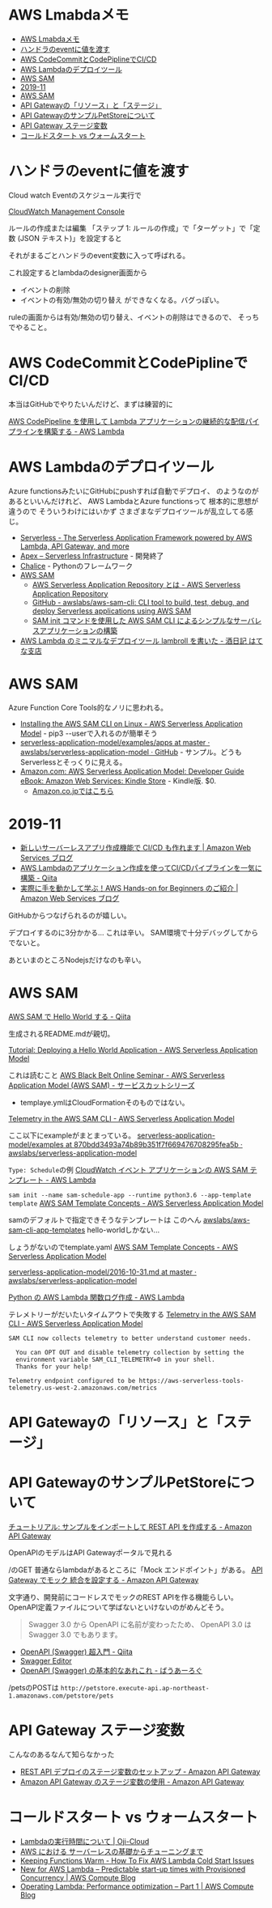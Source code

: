 # AWS Lmabdaメモ

- [AWS Lmabdaメモ](#aws-lmabdaメモ)
- [ハンドラのeventに値を渡す](#ハンドラのeventに値を渡す)
- [AWS CodeCommitとCodePiplineでCI/CD](#aws-codecommitとcodepiplineでcicd)
- [AWS Lambdaのデプロイツール](#aws-lambdaのデプロイツール)
- [AWS SAM](#aws-sam)
- [2019-11](#2019-11)
- [AWS SAM](#aws-sam-1)
- [API Gatewayの「リソース」と「ステージ」](#api-gatewayのリソースとステージ)
- [API GatewayのサンプルPetStoreについて](#api-gatewayのサンプルpetstoreについて)
- [API Gateway ステージ変数](#api-gateway-ステージ変数)
- [コールドスタート vs ウォームスタート](#コールドスタート-vs-ウォームスタート)


# ハンドラのeventに値を渡す

Cloud watch Eventのスケジュール実行で

[CloudWatch Management Console](https://ap-northeast-1.console.aws.amazon.com/cloudwatch/home?region=ap-northeast-1#rules:)

ルールの作成または編集
「ステップ 1: ルールの作成」で「ターゲット」で「定数 (JSON テキスト)」を設定すると

それがまるごとハンドラのevent変数に入って呼ばれる。

これ設定するとlambdaのdesigner画面から
- イベントの削除
- イベントの有効/無効の切り替え
ができなくなる。バグっぽい。

ruleの画面からは有効/無効の切り替え、イベントの削除はできるので、
そっちでやること。



# AWS CodeCommitとCodePiplineでCI/CD

本当はGitHubでやりたいんだけど、まずは練習的に

[AWS CodePipeline を使用して Lambda アプリケーションの継続的な配信パイプラインを構築する - AWS Lambda](https://docs.aws.amazon.com/ja_jp/lambda/latest/dg/build-pipeline.html)

# AWS Lambdaのデプロイツール

Azure functionsみたいにGitHubにpushすれば自動でデプロイ、
のようなのがあるといいんだけれど、
AWS LambdaとAzure functionsって
根本的に思想が違うので
そういうわけにはいかず
さまざまなデプロイツールが乱立してる感じ。

- [Serverless - The Serverless Application Framework powered by AWS Lambda, API Gateway, and more](https://serverless.com/)
- [Apex – Serverless Infrastructure](http://apex.run/) - 開発終了
- [Chalice](https://chalice.readthedocs.io/en/latest/) - Pythonのフレームワーク
- [AWS SAM](https://aws.amazon.com/jp/serverless/sam/)
  - [AWS Serverless Application Repository とは - AWS Serverless Application Repository](https://docs.aws.amazon.com/ja_jp/serverlessrepo/latest/devguide/what-is-serverlessrepo.html)
  - [GitHub - awslabs/aws-sam-cli: CLI tool to build, test, debug, and deploy Serverless applications using AWS SAM](https://github.com/awslabs/aws-sam-cli)
  - [SAM init コマンドを使用した AWS SAM CLI によるシンプルなサーバレスアプリケーションの構築](https://aws.amazon.com/jp/about-aws/whats-new/2018/04/aws-sam-cli-releases-new-init-command/)
- [AWS Lambda のミニマルなデプロイツール lambroll を書いた - 酒日記 はてな支店](https://sfujiwara.hatenablog.com/entry/lambroll)


# AWS SAM

Azure Function Core Tools的なノリに思われる。

 - [Installing the AWS SAM CLI on Linux - AWS Serverless Application Model](https://docs.aws.amazon.com/en_pv/serverless-application-model/latest/developerguide/serverless-sam-cli-install-linux.html) - pip3 --userで入れるのが簡単そう
- [serverless-application-model/examples/apps at master · awslabs/serverless-application-model · GitHub](https://github.com/awslabs/serverless-application-model/tree/master/examples/apps) - サンプル。どうもServerlessとそっくりに見える。
- [Amazon.com: AWS Serverless Application Model: Developer Guide eBook: Amazon Web Services: Kindle Store](https://www.amazon.com/dp/B07P7K9VZB) - Kindle版. $0.
  - [Amazon.co.jpではこちら](https://www.amazon.co.jp/AWS-Serverless-Application-Model-Developer-ebook/dp/B07P7K9VZB/)


# 2019-11

- [新しいサーバーレスアプリ作成機能で CI/CD も作れます | Amazon Web Services ブログ](https://aws.amazon.com/jp/blogs/news/new-serverless-app-creation-with-cicd/)
- [AWS Lambdaのアプリケーション作成を使ってCI/CDパイプラインを一気に構築 - Qiita](https://qiita.com/shonansurvivors/items/b223fbb362aed3c1c536)
- [実際に手を動かして学ぶ！AWS Hands-on for Beginners のご紹介 | Amazon Web Services ブログ](https://aws.amazon.com/jp/blogs/news/aws-hands-on-for-beginners-01/)

GitHubからつなげられるのが嬉しい。

デプロイするのに3分かかる... これは辛い。
SAM環境で十分デバッグしてからでないと。

あといまのところNodejsだけなのも辛い。

# AWS SAM

[AWS SAM で Hello World する - Qiita](https://qiita.com/mokuo/items/3348f19d12cb9b17295d)

生成されるREADME.mdが親切。

[Tutorial: Deploying a Hello World Application - AWS Serverless Application Model](https://docs.aws.amazon.com/serverless-application-model/latest/developerguide/serverless-getting-started-hello-world.html)

これは読むこと
[AWS Black Belt Online Seminar - AWS Serverless Application Model (AWS SAM) - サービスカットシリーズ](https://d1.awsstatic.com/webinars/jp/pdf/services/20190814_AWS-Blackbelt_SAM_rev.pdf)

- templaye.ymlはCloudFormationそのものではない。


[Telemetry in the AWS SAM CLI - AWS Serverless Application Model](https://docs.aws.amazon.com/ja_jp/serverless-application-model/latest/developerguide/serverless-sam-telemetry.html)

ここ以下にexampleがまとまっている。
[serverless-application-model/examples at 870bdd3493a74b89b351f7f669476708295fea5b · awslabs/serverless-application-model](https://github.com/awslabs/serverless-application-model/tree/870bdd3493a74b89b351f7f669476708295fea5b/examples)

`Type: Schedule`の例
[CloudWatch イベント アプリケーションの AWS SAM テンプレート - AWS Lambda](https://docs.aws.amazon.com/ja_jp/lambda/latest/dg/with-scheduledevents-example-use-app-spec.html)

`sam init --name sam-schedule-app --runtime python3.6 --app-template template`
[AWS SAM Template Concepts - AWS Serverless Application Model](https://docs.aws.amazon.com/serverless-application-model/latest/developerguide/serverless-sam-template-basics.html)

samのデフォルトで指定できそうなテンプレートは
このへん
[awslabs/aws-sam-cli-app-templates](https://github.com/awslabs/aws-sam-cli-app-templates)
hello-worldしかない...

しょうがないのでtemplate.yaml
[AWS SAM Template Concepts - AWS Serverless Application Model](https://docs.aws.amazon.com/serverless-application-model/latest/developerguide/serverless-sam-template-basics.html)


[serverless-application-model/2016-10-31.md at master · awslabs/serverless-application-model](https://github.com/awslabs/serverless-application-model/blob/master/versions/2016-10-31.md)


[Python の AWS Lambda 関数ログ作成 - AWS Lambda](https://docs.aws.amazon.com/ja_jp/lambda/latest/dg/python-logging.html)


テレメトリーがだいたいタイムアウトで失敗する
[Telemetry in the AWS SAM CLI - AWS Serverless Application Model](https://docs.aws.amazon.com/serverless-application-model/latest/developerguide/serverless-sam-telemetry.html)
```
SAM CLI now collects telemetry to better understand customer needs.

  You can OPT OUT and disable telemetry collection by setting the
  environment variable SAM_CLI_TELEMETRY=0 in your shell.
  Thanks for your help!
```

```
Telemetry endpoint configured to be https://aws-serverless-tools-telemetry.us-west-2.amazonaws.com/metrics
```

# API Gatewayの「リソース」と「ステージ」



# API GatewayのサンプルPetStoreについて

[チュートリアル: サンプルをインポートして REST API を作成する - Amazon API Gateway](https://docs.aws.amazon.com/ja_jp/apigateway/latest/developerguide/api-gateway-create-api-from-example.html)

OpenAPIのモデルはAPI Gatewayポータルで見れる

/のGET
普通ならlambdaがあるところに「Mock エンドポイント」がある。
[API Gateway でモック 統合を設定する - Amazon API Gateway](https://docs.aws.amazon.com/ja_jp/apigateway/latest/developerguide/how-to-mock-integration.html)

文字通り、開発前にコードレスでモックのREST APIを作る機能らしい。
OpenAPI定義ファイルについて学ばないといけないのがめんどそう。

> Swagger 3.0 から OpenAPI に名前が変わったため、 OpenAPI 3.0 は Swagger 3.0 でもあります。

- [OpenAPI \(Swagger\) 超入門 \- Qiita](https://qiita.com/teinen_qiita/items/e440ca7b1b52ec918f1b)
- [Swagger Editor](https://editor.swagger.io/)
- [OpenAPI (Swagger) の基本的なあれこれ - ばうあーろぐ](https://girigiribauer.com/tech/20190318/)


/petsのPOSTは
`http://petstore.execute-api.ap-northeast-1.amazonaws.com/petstore/pets`


# API Gateway ステージ変数

こんなのあるなんて知らなかった

- [REST API デプロイのステージ変数のセットアップ \- Amazon API Gateway](https://docs.aws.amazon.com/ja_jp/apigateway/latest/developerguide/stage-variables.html)
- [Amazon API Gateway のステージ変数の使用 \- Amazon API Gateway](https://docs.aws.amazon.com/ja_jp/apigateway/latest/developerguide/amazon-api-gateway-using-stage-variables.html)


# コールドスタート vs ウォームスタート

- [Lambdaの実行時間について | Oji-Cloud](https://oji-cloud.net/2019/07/15/post-2418/)
- [AWS における サーバーレスの基礎からチューニングまで](https://www.slideshare.net/shimy_net/aws-79149218)
- [Keeping Functions Warm \- How To Fix AWS Lambda Cold Start Issues](https://www.serverless.com/blog/keep-your-lambdas-warm)
- [New for AWS Lambda – Predictable start\-up times with Provisioned Concurrency \| AWS Compute Blog](https://aws.amazon.com/jp/blogs/compute/new-for-aws-lambda-predictable-start-up-times-with-provisioned-concurrency/)
- [Operating Lambda: Performance optimization – Part 1 | AWS Compute Blog](https://aws.amazon.com/jp/blogs/compute/operating-lambda-performance-optimization-part-1/)
